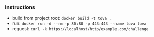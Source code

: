 ### Instructions

- build from project root: `docker build -t tova .`
- run: `docker run -d --rm -p 80:80 -p 443:443 --name tova tova`
- request: `curl -k https://localhost/http/example.com/challenge`
